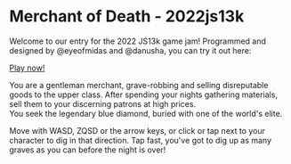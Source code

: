 Merchant of Death - 2022js13k
=====

Welcome to our entry for the 2022 JS13k game jam! Programmed and designed by @eyeofmidas and @danusha, you can try it out here:

[Play now!](https://eyeofmidas.github.io/2022js13k/debug.html)

You are a gentleman merchant, grave-robbing and selling disreputable goods to the upper class.
After spending your nights gathering materials, sell them to your discerning patrons at high prices.           
You seek the legendary blue diamond, buried with one of the world's elite.

Move with WASD, ZQSD or the arrow keys, or click or tap next to your character to dig in that direction.
Tap fast, you've got to dig up as many graves as you can before the night is over!
